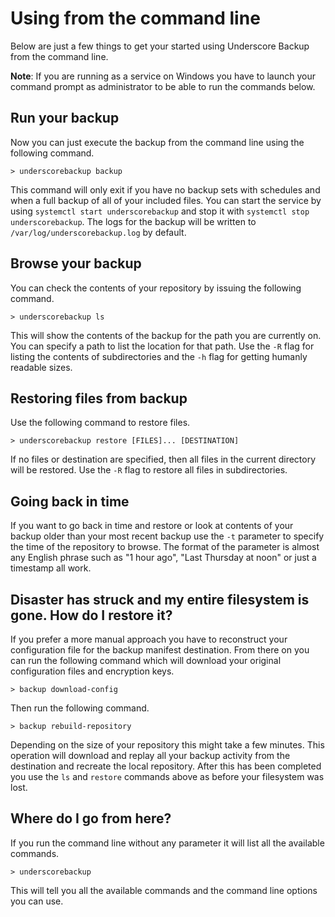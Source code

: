 # Using from the command line

Below are just a few things to get your started using Underscore Backup from the command line.

**Note**: If you are running as a service on Windows you have to launch your command prompt as
administrator to be able to run the commands below.

## Run your backup

Now you can just execute the backup from the command line using the following command.

    > underscorebackup backup

This command will only exit if you have no backup sets with schedules and when a full backup of all of your included
files. You can start the service by using `systemctl start underscorebackup` and stop it with
`systemctl stop underscorebackup`. The logs for the backup will be written to `/var/log/underscorebackup.log` by
default.

## Browse your backup

You can check the contents of your repository by issuing the following command.

    > underscorebackup ls

This will show the contents of the backup for the path you are currently on. You can specify a path to list the location
for that path. Use the `-R` flag for listing the contents of subdirectories and the `-h` flag for getting humanly
readable
sizes.

## Restoring files from backup

Use the following command to restore files.

    > underscorebackup restore [FILES]... [DESTINATION]

If no files or destination are specified, then all files in the current directory will be restored. Use the `-R` flag to
restore all files in subdirectories.

## Going back in time

If you want to go back in time and restore or look at contents of your backup older than your most recent backup use
the `-t` parameter to specify the time of the repository to browse. The format of the parameter is almost any English
phrase such as "1 hour ago", "Last Thursday at noon" or just a timestamp all work.

## Disaster has struck and my entire filesystem is gone. How do I restore it?

If you prefer a more manual approach you have to reconstruct your configuration file for the backup manifest
destination.
From there on you can run the following command which will download your original configuration files and encryption
keys.

    > backup download-config

Then run the following command.

    > backup rebuild-repository

Depending on the size of your repository this might take a few minutes. This operation will download and replay all your
backup activity from the destination and recreate the local repository. After this has been completed you use the `ls`
and `restore` commands above as before your filesystem was lost.

## Where do I go from here?

If you run the command line without any parameter it will list all the available commands.

    > underscorebackup

This will tell you all the available commands and the command line options you can use.